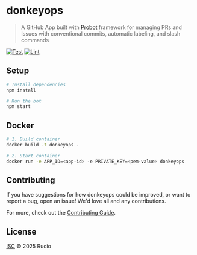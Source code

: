 # donkeyops

> A GitHub App built with [Probot](https://github.com/probot/probot) framework for managing PRs and Issues with conventional commits, automatic labeling, and slash commands

[![Test](https://github.com/rucio/donkeyops/actions/workflows/test.yml/badge.svg)](https://github.com/rucio/donkeyops/actions/workflows/test.yml)
[![Lint](https://github.com/rucio/donkeyops/actions/workflows/lint.yml/badge.svg)](https://github.com/rucio/donkeyops/actions/workflows/lint.yml)

## Setup

```sh
# Install dependencies
npm install

# Run the bot
npm start
```

## Docker

```sh
# 1. Build container
docker build -t donkeyops .

# 2. Start container
docker run -e APP_ID=<app-id> -e PRIVATE_KEY=<pem-value> donkeyops
```

## Contributing

If you have suggestions for how donkeyops could be improved, or want to report a bug, open an issue! We'd love all and any contributions.

For more, check out the [Contributing Guide](CONTRIBUTING.md).

## License

[ISC](LICENSE) © 2025 Rucio
